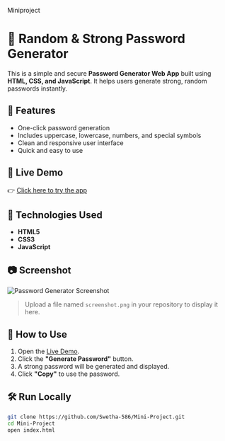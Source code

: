 Miniproject
# 🔐 Random & Strong Password Generator

This is a simple and secure **Password Generator Web App** built using **HTML, CSS, and JavaScript**. It helps users generate strong, random passwords instantly.

## 🌟 Features

- One-click password generation
- Includes uppercase, lowercase, numbers, and special symbols
- Clean and responsive user interface
- Quick and easy to use

## 🚀 Live Demo

👉 [Click here to try the app](https://swetha-586.github.io/Mini-Project/)

## 📁 Technologies Used

- **HTML5**
- **CSS3**
- **JavaScript**

## 📷 Screenshot

![Password Generator Screenshot](screenshot.png)

> Upload a file named `screenshot.png` in your repository to display it here.

## 📌 How to Use

1. Open the [Live Demo](https://swetha-586.github.io/Mini-Project/).
2. Click the **"Generate Password"** button.
3. A strong password will be generated and displayed.
4. Click **"Copy"** to use the password.

## 🛠️ Run Locally

```bash
git clone https://github.com/Swetha-586/Mini-Project.git
cd Mini-Project
open index.html

